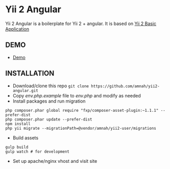 Yii 2 Angular
============================

Yii 2 Angular is a boilerplate for Yii 2 + angular. It is based on 
[Yii 2 Basic Application](https://github.com/yiisoft/yii2-app-basic)

DEMO
------------

* [Demo](http://yii2a.amnahdev.com)

INSTALLATION
------------

* Download/clone this repo ```git clone https://github.com/amnah/yii2-angular.git```
* Copy *env.php.example* file to *env.php* and modify as needed 
* Install packages and run migration

```
php composer.phar global require "fxp/composer-asset-plugin:~1.1.1" --prefer-dist
php composer.phar update --prefer-dist
npm install
php yii migrate --migrationPath=@vendor/amnah/yii2-user/migrations
```

* Build assets

```
gulp build
gulp watch # for development
```

* Set up apache/nginx vhost and visit site